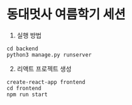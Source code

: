 # 동대멋사 여름학기 세션

1. 실행 방법  
```
cd backend
python3 manage.py runserver
```

2. 리액트 프로젝트 생성
```
create-react-app frontend
cd frontend
npm run start
```
